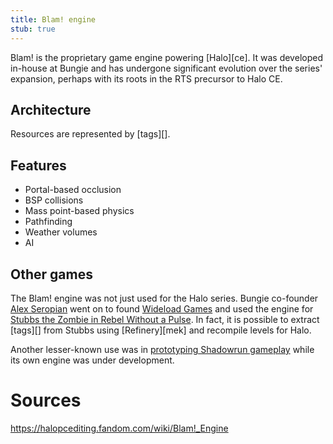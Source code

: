 ```yaml
---
title: Blam! engine
stub: true
---
```


Blam! is the proprietary game engine powering [Halo][ce]. It was developed in-house at Bungie and has undergone significant evolution over the series' expansion, perhaps with its roots in the RTS precursor to Halo CE.

## Architecture
Resources are represented by [tags][].

## Features

* Portal-based occlusion
* BSP collisions
* Mass point-based physics
* Pathfinding
* Weather volumes
* AI

## Other games
The Blam! engine was not just used for the Halo series. Bungie co-founder [Alex Seropian][alex] went on to found [Wideload Games][wideload] and used the engine for [Stubbs the Zombie in Rebel Without a Pulse][stubbs]. In fact, it is possible to extract [tags][] from Stubbs using [Refinery][mek] and recompile levels for Halo.

Another lesser-known use was in [prototyping Shadowrun gameplay][shadowrun-prototype] while its own engine was under development.

# Sources
https://halopcediting.fandom.com/wiki/Blam!_Engine

[stubbs]: https://en.wikipedia.org/wiki/Stubbs_the_Zombie_in_Rebel_Without_a_Pulse
[wideload]: https://en.wikipedia.org/wiki/Wideload_Games
[alex]: https://en.wikipedia.org/wiki/Alex_Seropian
[shadowrun-prototype]: https://www.youtube.com/watch?v=I-uJLTLqYpA
